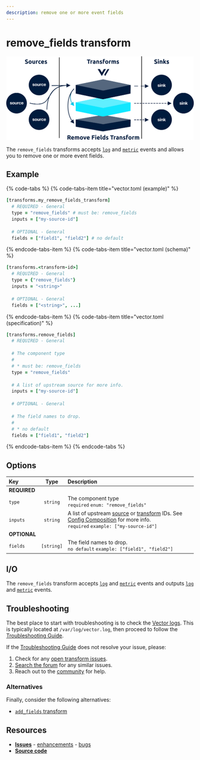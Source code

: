 ```yaml
---
description: remove one or more event fields
---
```


<!---
!!!WARNING!!!!

This file is autogenerated! Please do not manually edit this file.
Instead, please modify the contents of `scripts/metadata.toml`.
-->


# remove_fields transform

![](../../../assets/remove_fields-transform.svg)


The `remove_fields` transforms accepts [`log`][docs.log_event] and [`metric`][docs.metric_event] events and allows you to remove one or more event fields.

## Example

{% code-tabs %}
{% code-tabs-item title="vector.toml (example)" %}
```coffeescript
[transforms.my_remove_fields_transform]
  # REQUIRED - General
  type = "remove_fields" # must be: remove_fields
  inputs = ["my-source-id"]

  # OPTIONAL - General
  fields = ["field1", "field2"] # no default
```
{% endcode-tabs-item %}
{% code-tabs-item title="vector.toml (schema)" %}
```coffeescript
[transforms.<transform-id>]
  # REQUIRED - General
  type = {"remove_fields"}
  inputs = "<string>"

  # OPTIONAL - General
  fields = ["<string>", ...]
```
{% endcode-tabs-item %}
{% code-tabs-item title="vector.toml (specification)" %}
```coffeescript
[transforms.remove_fields]
  # REQUIRED - General

  # The component type
  #
  # * must be: remove_fields
  type = "remove_fields"

  # A list of upstream source for more info.
  inputs = ["my-source-id"]

  # OPTIONAL - General

  # The field names to drop.
  #
  # * no default
  fields = ["field1", "field2"]
```
{% endcode-tabs-item %}
{% endcode-tabs %}

## Options

| Key  | Type  | Description |
| :--- | :---: | :---------- |
| **REQUIRED** | | |
| `type` | `string` | The component type<br />`required` `enum: "remove_fields"` |
| `inputs` | `string` | A list of upstream [source][docs.sources] or [transform][docs.transforms] IDs. See [Config Composition][docs.config_composition] for more info.<br />`required` `example: ["my-source-id"]` |
| **OPTIONAL** | | |
| `fields` | `[string]` | The field names to drop.<br />`no default` `example: ["field1", "field2"]` |

## I/O

The `remove_fields` transform accepts [`log`][docs.log_event] and [`metric`][docs.metric_event] events and outputs [`log`][docs.log_event] and [`metric`][docs.metric_event] events.





## Troubleshooting

The best place to start with troubleshooting is to check the
[Vector logs][docs.monitoring_logs]. This is typically located at
`/var/log/vector.log`, then proceed to follow the
[Troubleshooting Guide][docs.troubleshooting].

If the [Troubleshooting Guide][docs.troubleshooting] does not resolve your
issue, please:

1. Check for any [open transform issues](https://github.com/timberio/vector/issues?q=is%3Aopen+is%3Aissue+label%3A%22Transform%3A+remove_fields%22).
2. [Search the forum][url.search_forum] for any similar issues.
2. Reach out to the [community][url.community] for help.

### Alternatives

Finally, consider the following alternatives:

* [`add_fields` transform][docs.add_fields_transform]

## Resources

* [**Issues**](https://github.com/timberio/vector/issues?q=is%3Aopen+is%3Aissue+label%3A%22Transform%3A+remove_fields%22) - [enhancements](https://github.com/timberio/vector/issues?q=is%3Aopen+is%3Aissue+label%3A%22Transform%3A+remove_fields%22+label%3A%22Type%3A+Enhancement%22) - [bugs](https://github.com/timberio/vector/issues?q=is%3Aopen+is%3Aissue+label%3A%22Transform%3A+remove_fields%22+label%3A%22Type%3A+Bug%22)
* [**Source code**](https://github.com/timberio/vector/tree/master/src/transform/remove_fields.rs)


[docs.add_fields_transform]: ../../../usage/configuration/transforms/add_fields.md
[docs.config_composition]: ../../../usage/configuration/README.md#composition
[docs.log_event]: ../../../about/data-model.md#log
[docs.metric_event]: ../../../about/data-model.md#metric
[docs.monitoring_logs]: ../../../usage/administration/monitoring.md#logs
[docs.sources]: ../../..docs/usage/configuration/sources
[docs.transforms]: ../../..docs/usage/configuration/transforms
[docs.troubleshooting]: ../../..docs/usage/guides/troubleshooting.md
[url.community]: https://vector.dev/community
[url.search_forum]: https://forum.vector.dev/search?expanded=true
